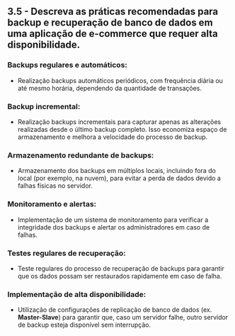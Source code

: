## 3.5 - Descreva as práticas recomendadas para backup e recuperação de banco de dados em uma aplicação de e-commerce que requer alta disponibilidade.

### Backups regulares e automáticos:
- Realização backups automáticos periódicos, com frequência diária ou até mesmo horária, dependendo da quantidade de transações.

### Backup incremental:
- Realização backups incrementais para capturar apenas as alterações realizadas desde o último backup completo. Isso economiza espaço de armazenamento e melhora a velocidade do processo de backup.

### Armazenamento redundante de backups:
- Armazenamento dos backups em múltiplos locais, incluindo fora do local (por exemplo, na nuvem), para evitar a perda de dados devido a falhas físicas no servidor.

### Monitoramento e alertas:
- Implementação de um sistema de monitoramento para verificar a integridade dos backups e alertar os administradores em caso de falhas.

### Testes regulares de recuperação:
- Teste regulares do processo de recuperação de backups para garantir que os dados possam ser restaurados rapidamente em caso de falha.

### Implementação de alta disponibilidade:
- Utilização de configurações de replicação de banco de dados (ex. **Master-Slave**) para garantir que, caso um servidor falhe, outro servidor de backup esteja disponível sem interrupção.
